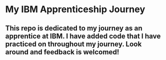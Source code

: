 # My IBM Apprenticeship Journey

## This repo is dedicated to my journey as an apprentice at IBM. I have added code that I have practiced on throughout my journey. Look around and feedback is welcomed!